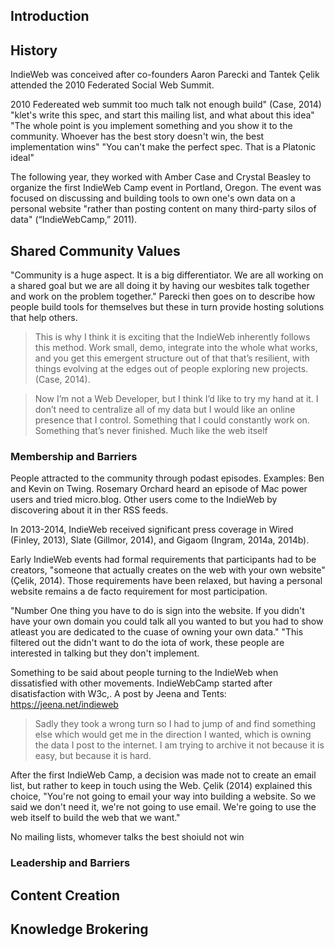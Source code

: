 ## Introduction
## History
IndieWeb was conceived after  co-founders Aaron Parecki and Tantek Çelik attended the 2010 Federated Social Web Summit.




2010 Federeated web summit too much talk not enough build" (Case, 2014) "klet's write this spec, and start this mailing list, and what about this idea"
"The whole point is you implement something and you show it to the community. Whoever has the best story doesn't win, the best implementation wins"
"You can't make the perfect spec. That is a Platonic ideal"



The following year, they worked with Amber Case and Crystal Beasley to organize the first IndieWeb Camp event in Portland, Oregon.  The event was focused on discussing and building tools to own one's own data on a personal website "rather than posting content on many third-party silos of data" (“IndieWebCamp,” 2011).





## Shared Community Values
"Community is a huge aspect. It is a big differentiator. We are all working on a shared goal but we are all doing it by having our wesbites talk together and work on the problem together." Parecki then goes on to describe how people build tools for themselves but these in turn provide hosting solutions that help others.

>This is why I think it is exciting that the IndieWeb inherently follows this method. Work small, demo, integrate into the whole what works, and you get this emergent structure out of that that’s resilient, with things evolving at the edges out of people exploring new projects. (Case, 2014).

> Now I’m not a Web Developer, but I think I’d like to try my hand at it. I don’t need to centralize all of my data but I would like an online presence that I control. Something that I could constantly work on. Something that’s never finished. Much like the web itself

### Membership and Barriers
People attracted to the community through podast episodes. Examples: Ben and Kevin on Twing. Rosemary Orchard heard an episode of Mac power users and tried micro.blog. Other users come to the IndieWeb by discovering about it in ther RSS feeds.

In 2013-2014, IndieWeb received significant press coverage in Wired (Finley, 2013), Slate (Gillmor, 2014), and Gigaom (Ingram, 2014a, 2014b).

Early IndieWeb events had formal requirements that participants had to be creators, "someone that actually creates on the web with your own website" (Çelik, 2014). Those requirements have been relaxed, but having a personal website remains a de facto requirement for most participation.

"Number One thing you have to do is sign into the website. If you didn't have your own domain you could talk all you wanted to but you had to show atleast you are dedicated to the cuase of owning your own data." "This filtered out the didn't want to do the iota of work, these people are interested in talking but they don't implement.

Something to be said about people turning to the IndieWeb when dissatisfied with other movements. IndieWebCamp started after disatisfaction with W3c,. A post by Jeena and Tents: https://jeena.net/indieweb
>  Sadly they took a wrong turn so I had to jump of and find something else which would get me in the direction I wanted, which is owning the data I post to the internet. I am trying to archive it not because it is easy, but because it is hard.

After the first IndieWeb Camp, a decision was made not to create an email list, but rather to keep in touch using the Web.  Çelik (2014) explained this choice, "You're not going to email your way into building a website. So we said we don't need it, we're not going to use email. We're going to use the web itself to build the web that we want."

No mailing lists, whomever talks the best shoiuld not win
### Leadership and Barriers
## Content Creation
## Knowledge Brokering
